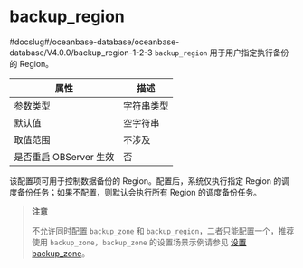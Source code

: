 backup_region 
==================================
#docslug#/oceanbase-database/oceanbase-database/V4.0.0/backup_region-1-2-3
`backup_region` 用于用户指定执行备份的 Region。


|      **属性**      | **描述** |
|------------------|--------|
| 参数类型             | 字符串类型  |
| 默认值              | 空字符串   |
| 取值范围             | 不涉及    |
| 是否重启 OBServer 生效 | 否      |



该配置项可用于控制数据备份的 Region。配置后，系统仅执行指定 Region 的调度备份任务；如果不配置，则默认会执行所有 Region 的调度备份任务。

> **注意**
> 
> 不允许同时配置 `backup_zone` 和 `backup_region`，二者只能配置一个，推荐使用 `backup_zone`，`backup_zone` 的设置场景示例请参见 [设置 backup_zone](../../../../10.high-data-availability/2.backup-and-restoration-management-1/6.routine-maintenance-1/3.set-backup_zone-1.md)。
